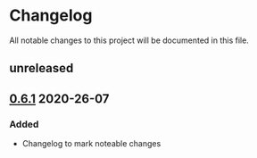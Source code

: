 # Changelog

All notable changes to this project will be documented in this file.  

## unreleased  
  
## [0.6.1](https://github.com/silas-hw/Consumer-Your-Calcium-Discord-Bot/tree/v0.6.1) 2020-26-07  

### Added  
* Changelog to mark noteable changes  
 

